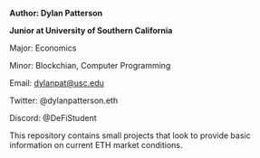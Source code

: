 **Author: Dylan Patterson**

**Junior at University of Southern California**

Major: Economics

Minor: Blockchian, Computer Programming

Email: dylanpat@usc.edu

Twitter: @dylanpatterson.eth

Discord: @DeFiStudent



This repository contains small projects that look to provide basic information on current ETH market conditions.

